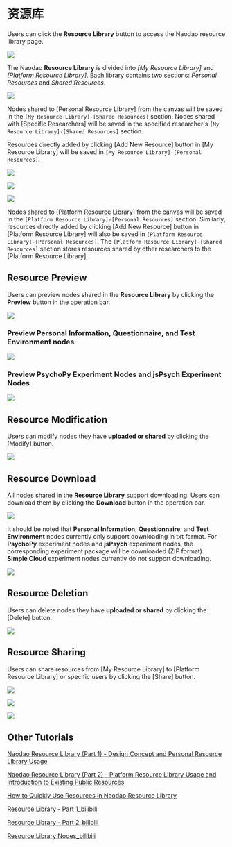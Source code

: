 # 资源库 <!-- {docsify-ignore-all} -->

Users can click the **Resource Library** button to access the Naodao resource library page.

![](../images/2022/1647583377044-53166714-7495-41e1-841d-7e643dd1ddf9.png)

The Naodao **Resource Library** is divided into _[My Resource Library]_ and _[Platform Resource Library]_. Each library contains two sections: _Personal Resources_ and _Shared Resources_.

![](../images/2022/1647583377135-584ba007-57f5-4ec1-9e72-26f4ec4da16b.png)

Nodes shared to [Personal Resource Library] from the canvas will be saved in the `[My Resource Library]-[Shared Resources]` section. Nodes shared with [Specific Researchers] will be saved in the specified researcher's `[My Resource Library]-[Shared Resources]` section.

Resources directly added by clicking [Add New Resource] button in [My Resource Library] will be saved in `[My Resource Library]-[Personal Resources]`.

![](../images/2022/1647583377341-3b0d69c9-9343-457b-ae17-6dba0f43079d.png)

![](../images/2022/1647583362060-8b85c2e1-bb4d-4ab0-9d2f-260279085466.png)

![](../images/2022/1647583377439-0f0d336c-6bbc-40f2-8cc9-0f6321b0025f.png)

Nodes shared to [Platform Resource Library] from the canvas will be saved in the `[Platform Resource Library]-[Personal Resources]` section. Similarly, resources directly added by clicking [Add New Resource] button in [Platform Resource Library] will also be saved in `[Platform Resource Library]-[Personal Resources]`. The `[Platform Resource Library]-[Shared Resources]` section stores resources shared by other researchers to the [Platform Resource Library].

## Resource Preview

Users can preview nodes shared in the **Resource Library** by clicking the **Preview** button in the operation bar.

![](../images/2022/1647583377526-5e11e161-b8b2-404d-a4fc-f11a657cd0ca.png)

### Preview **Personal Information**, **Questionnaire**, and **Test Environment** nodes
![](../images/2022/1647583377603-9dcef208-4b54-40b1-baed-93b77b14504f.png)

### Preview **PsychoPy Experiment Nodes** and **jsPsych Experiment Nodes**
![](../images/2022/1647583377680-bce14425-05b1-42bd-9c5b-09939981ce02.gif)

## Resource Modification

Users can modify nodes they have **uploaded or shared** by clicking the [Modify] button.

![](../images/2022/1647583377831-4619f46d-197e-40d0-9cef-a7bf7dba8672.png)

## Resource Download

All nodes shared in the **Resource Library** support downloading. Users can download them by clicking the **Download** button in the operation bar.

![](../images/2022/1647583377907-c091ccea-5c40-46c8-8ab5-795da32bcfe9.png)

It should be noted that **Personal Information**, **Questionnaire**, and **Test Environment** nodes currently only support downloading in txt format. For **PsychoPy** experiment nodes and **jsPsych** experiment nodes, the corresponding experiment package will be downloaded (ZIP format). **Simple Cloud** experiment nodes currently do not support downloading.

![](../images/2022/1647583377986-ed6c9fb6-f9b7-41fb-b302-e0de56270aef.gif)

## Resource Deletion
Users can delete nodes they have **uploaded or shared** by clicking the [Delete] button.

![](../images/2022/1647583378162-05f15a71-90d9-42a1-89c4-ba0b399f745f.png)

## Resource Sharing
Users can share resources from [My Resource Library] to [Platform Resource Library] or specific users by clicking the [Share] button.

![](../images/2022/1647583378245-889d7a39-3d12-4049-8fab-c7b9fe2d396d.png)

![](../images/2022/1647583362060-8b85c2e1-bb4d-4ab0-9d2f-260279085466.png)

![](../images/2022/1647583378337-9c7dbc1e-c452-409d-ab53-9e24fe662339.png)

## Other Tutorials
[Naodao Resource Library (Part 1) - Design Concept and Personal Resource Library Usage](https://mp.weixin.qq.com/s/c4tZQcEcTfOmCYbsWpapLg)

[Naodao Resource Library (Part 2) - Platform Resource Library Usage and Introduction to Existing Public Resources](https://mp.weixin.qq.com/s/ngTk8lEU-toWX4kG3m1G_w)

[How to Quickly Use Resources in Naodao Resource Library](https://mp.weixin.qq.com/s/gnHvffTGZbbh-OUKM0e52g)

[Resource Library - Part 1_bilibili](https://www.bilibili.com/video/BV1g14y147ZT?p=11)

[Resource Library - Part 2_bilibili](https://www.bilibili.com/video/BV1g14y147ZT?p=12)

[Resource Library Nodes_bilibili](https://www.bilibili.com/video/BV1g14y147ZT?p=13)

